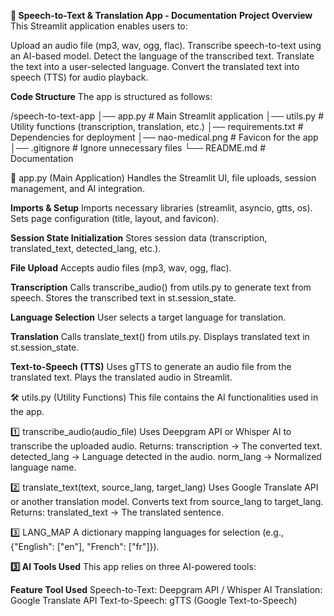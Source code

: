 **📌 Speech-to-Text & Translation App - Documentation**
**Project Overview**
This Streamlit application enables users to:

Upload an audio file (mp3, wav, ogg, flac).
Transcribe speech-to-text using an AI-based model.
Detect the language of the transcribed text.
Translate the text into a user-selected language.
Convert the translated text into speech (TTS) for audio playback.

**Code Structure**
The app is structured as follows:

/speech-to-text-app
│── app.py                # Main Streamlit application
│── utils.py              # Utility functions (transcription, translation, etc.)
│── requirements.txt      # Dependencies for deployment
│── nao-medical.png       # Favicon for the app
│── .gitignore            # Ignore unnecessary files
└── README.md             # Documentation

📜 app.py (Main Application)
Handles the Streamlit UI, file uploads, session management, and AI integration.

**Imports & Setup**
Imports necessary libraries (streamlit, asyncio, gtts, os).
Sets page configuration (title, layout, and favicon).

**Session State Initialization**
Stores session data (transcription, translated_text, detected_lang, etc.).

**File Upload**
Accepts audio files (mp3, wav, ogg, flac).

**Transcription**
Calls transcribe_audio() from utils.py to generate text from speech.
Stores the transcribed text in st.session_state.

**Language Selection**
User selects a target language for translation.

**Translation**
Calls translate_text() from utils.py.
Displays translated text in st.session_state.

**Text-to-Speech (TTS)**
Uses gTTS to generate an audio file from the translated text.
Plays the translated audio in Streamlit.

🛠 utils.py (Utility Functions)
This file contains the AI functionalities used in the app.

1️⃣ transcribe_audio(audio_file)
Uses Deepgram API or Whisper AI to transcribe the uploaded audio.
Returns:
transcription → The converted text.
detected_lang → Language detected in the audio.
norm_lang → Normalized language name.

2️⃣ translate_text(text, source_lang, target_lang)
Uses Google Translate API or another translation model.
Converts text from source_lang to target_lang.
Returns:
translated_text → The translated sentence.

3️⃣ LANG_MAP
A dictionary mapping languages for selection (e.g., {"English": ["en"], "French": ["fr"]}).

**3️⃣ AI Tools Used**
This app relies on three AI-powered tools:

**Feature	Tool Used**
Speech-to-Text:	Deepgram API / Whisper AI
Translation:	Google Translate API
Text-to-Speech:	gTTS (Google Text-to-Speech)
